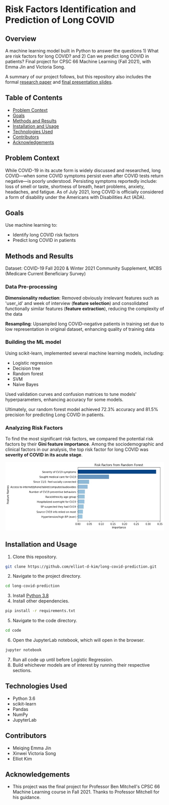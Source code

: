 # Risk Factors Identification and Prediction of Long COVID

## Overview

A machine learning model built in Python to answer the questions 1) What are risk factors for long COVID? and 2) Can we predict long COVID in patients? Final project for CPSC 66 Machine Learning (Fall 2021), with Emma Jin and Victoria Song.

A summary of our project follows, but this repository also includes the formal [research paper](https://github.com/elliot-d-kim/long-covid-prediction/blob/main/paper/paper.pdf) and [final presentation slides](https://github.com/elliot-d-kim/long-covid-prediction/blob/main/presentation/Final%20Presentation%20For%20CS66.pdf).

## Table of Contents

- [Problem Context](#problem-context)
- [Goals](#goals)
- [Methods and Results](#methods-and-results)
- [Installation and Usage](#installation-and-usage)
- [Technologies Used](#technologies-used)
- [Contributors](#contributors)
- [Acknowledgements](#acknowledgements)

## Problem Context

While COVID-19 in its acute form is widely discussed and researched, long COVID&mdash;when some COVID symptoms persist even after COVID tests return negative&mdash;is poorly understood. Persisting symptoms reportedly include: loss of smell or taste, shortness of breath, heart problems, anxiety, headaches, and fatigue. As of July 2021, long COVID is officially considered a form of disability under the Americans with Disabilities Act (ADA).

## Goals

Use machine learning to:
* Identify long COVID risk factors
* Predict long COVID in patients

## Methods and Results

Dataset: COVID-19 Fall 2020 & Winter 2021 Community Supplement, MCBS (Medicare Current Beneficiary Survey)

### Data Pre-processing

**Dimensionality reduction**: Removed obviously irrelevant features such as 'user_id' and week of interview (**feature selection**) and consolidated functionally similar features (**feature extraction**), reducing the complexity of the data

**Resampling**: Upsampled long COVID&ndash;negative patients in training set due to low representation in original dataset, enhancing quality of training data

### Building the ML model

Using scikit-learn, implemented several machine learning models, including:
* Logistic regression
* Decision tree
* Random forest
* SVM
* Naive Bayes

Used validation curves and confusion matrices to tune models' hyperparameters, enhancing accuracy for some models.

Ultimately, our random forest model achieved 72.3% accuracy and 81.5% precision for predicting Long COVID in patients.

### Analyzing Risk Factors

To find the most significant risk factors, we compared the potential risk factors by their **Gini feature importance**. Among the sociodemographic and clinical factors in our analysis, the top risk factor for long COVID was **severity of COVID in its acute stage**.

![image](<./paper/Figure6.jpeg>)

## Installation and Usage

1. Clone this repository.
```bash
git clone https://github.com/elliot-d-kim/long-covid-prediction.git
```
2. Navigate to the project directory.
```bash
cd long-covid-prediction
```
3. Install [Python 3.8](https://www.python.org/downloads/release/python-3810/)
4. Install other dependencies.
```bash
pip install -r requirements.txt
```
5. Navigate to the code directory.
```bash
cd code
```
6. Open the JupyterLab notebook, which will open in the browser.
```bash
jupyter notebook
```
7. Run all code up until before Logistic Regression.
8. Build whichever models are of interest by running their respective sections.

## Technologies Used

* Python 3.6
* scikit-learn
* Pandas
* NumPy
* JupyterLab

## Contributors

* Meiqing Emma Jin
* Xinwei Victoria Song
* Elliot Kim

## Acknowledgements

* This project was the final project for Professor Ben Mitchell's CPSC 66 Machine Learning course in Fall 2021. Thanks to Professor Mitchell for his guidance.
